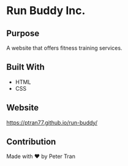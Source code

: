 # Run Buddy Inc.

## Purpose

A website that offers fitness training services.

## Built With

- HTML
- CSS

## Website

https://ptran77.github.io/run-buddy/

## Contribution

Made with ❤️ by Peter Tran
